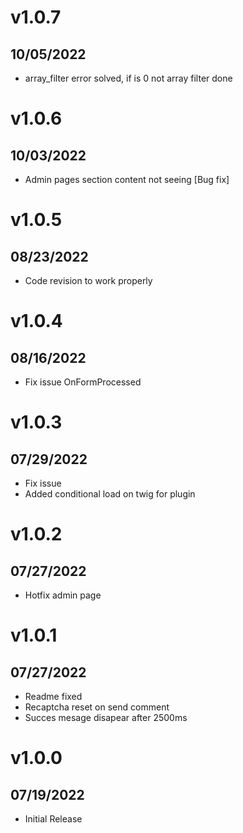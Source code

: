 # v1.0.7
## 10/05/2022
- array_filter error solved, if is 0 not array filter done

# v1.0.6
## 10/03/2022
-  Admin pages section content not seeing [Bug fix]

# v1.0.5
## 08/23/2022
- Code revision to work properly

# v1.0.4
## 08/16/2022
- Fix issue OnFormProcessed

# v1.0.3
## 07/29/2022
- Fix issue
- Added conditional load on twig for plugin

# v1.0.2
## 07/27/2022
- Hotfix admin page

# v1.0.1
## 07/27/2022
- Readme fixed
- Recaptcha reset on send comment
- Succes mesage disapear after 2500ms

# v1.0.0
## 07/19/2022

- Initial Release
